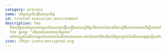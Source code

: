 ```yaml
---
category: process
name: បរិស្ថានប្រតិបត្តិដែលទុកចិត្ត
id: trusted_execution_environment
description: Tee
  គឺជាបរិដ្ឋានដាច់ស្រយាលមួយដែលបានបង្កើតឡើងដោយប្រើផ្នែករឹងគោលបំណងនិងកម្មវិធីគោលបំណងដើម្បីការពារទិន្នន័យដែលផ្ទុកនៅខាងក្នុង។
  Tee ផ្តល់នូវ "បរិស្ថានដែលអាចទុកចិត្តបាន"
  នៅខាងក្នុងដំណើរការមួយដែលអាចដំណើរការបានខណៈពេលដែលវាមើលមិនឃើញសម្រាប់ដំណើរការផ្សេងទៀតនៅលើខួរក្បាលប្រព័ន្ធប្រតិបត្តិការឬប្រភេទផ្សេងទៀតនៃការចូលដំណើរការដែលមានឯកសិទ្ធិ។
icon: /dtpr-icons/encrypted.svg
---
```

